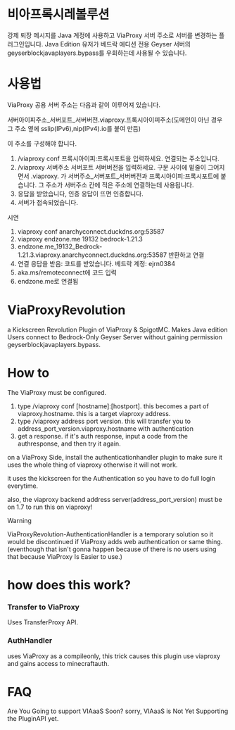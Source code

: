 # 비아프록시레볼루션
강제 퇴장 메시지를 Java 계정에 사용하고
ViaProxy 서버 주소로 서버를 변경하는 플러그인입니다.
Java Edition 유저가 베드락 에디션 전용 Geyser 서버의 geyserblockjavaplayers.bypass를 우회하는데 사용될 수 있습니다.

# 사용법
ViaProxy 공용 서버 주소는 다음과 같이 이루어져 있습니다.

서버아이피주소_서버포트_서버버전.viaproxy.프록시아이피주소(도메인이 아닌 경우 그 주소 옆에 sslip(IPv6),nip(IPv4).io를 붙여 만듬)

이 주소를 구성해야 합니다.

1. /viaproxy conf 프록시아이피:프록시포트을 입력하세요. 연결되는 주소입니다.
2. /viaproxy 서버주소 서버포트 서버버전을 입력하세요. 구문 사이에 밑줄이 그어지면서 .viaproxy. 가 서버주소_서버포트_서버버전과 프록시아이피:프록시포트에 붙습니다. 그 주소가 서버주소 칸에 적은 주소에 연결하는데 사용됩니다.
3. 응답을 받았습니다, 인증 응답이 뜨면 인증합니다.
4. 서버가 접속되었습니다.

시연
1. viaproxy conf anarchyconnect.duckdns.org:53587
2. viaproxy endzone.me 19132 bedrock-1.21.3
3. endzone.me_19132_Bedrock-1.21.3.viaproxy.anarchyconnect.duckdns.org:53587 반환하고 연결
4. 연결 응답을 받음: 코드를 받았습니다. 베드락 계정: ejrn0384
5. aka.ms/remoteconnect에 코드 입력
6. endzone.me로 연결됨

# ViaProxyRevolution
a Kickscreen Revolution Plugin of ViaProxy & SpigotMC.
Makes Java edition Users connect to Bedrock-Only Geyser Server without gaining permission geyserblockjavaplayers.bypass.

# How to
The ViaProxy must be configured.

1. type /viaproxy conf [hostname]:[hostport]. this becomes a part of viaproxy.hostname. this is a target viaproxy address.
2. type /viaproxy address port version. this will transfer you to address_port_version.viaproxy.hostname with authentication
3. get a response. if it's auth response, input a code from the authresponse, and then try it again.

on a ViaProxy Side, install the authenticationhandler plugin to make sure it uses the whole thing of viaproxy otherwise it will not work.

it uses the kickscreen for the Authentication so you have to do full login everytime. 

also, the viaproxy backend address server(address_port_version) must be on 1.7 to run this on viaproxy!

> [!Warning]
> ViaProxyRevolution-AuthenticationHandler is a temporary solution so it would be discontinued if ViaProxy adds web authentication or same thing. (eventhough that isn't gonna happen because of there is no users using that because ViaProxy Is Easier to use.)

# how does this work?
### Transfer to ViaProxy
Uses TransferProxy API.
### AuthHandler
uses ViaProxy as a compileonly, this trick causes this plugin use viaproxy and gains access to minecraftauth.


# FAQ
Are You Going to support VIAaaS Soon?
sorry, VIAaaS is Not Yet Supporting the PluginAPI yet.
